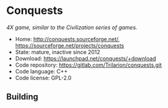 # Conquests

_4X game, similar to the Civilization series of games._

- Home: http://conquests.sourceforge.net/, https://sourceforge.net/projects/conquests
- State: mature, inactive since 2012
- Download: https://launchpad.net/conquests/+download
- Code repository: https://gitlab.com/Trilarion/conquests.git
- Code language: C++
- Code license: GPL-2.0

## Building

